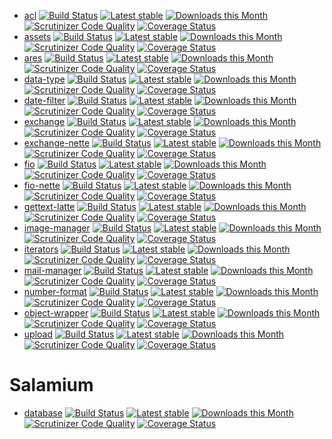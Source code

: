 - [acl](https://github.com/h4kuna/acl) [![Build Status](https://travis-ci.org/h4kuna/acl.svg?branch=master)](https://travis-ci.org/h4kuna/acl)
[![Latest stable](https://img.shields.io/packagist/v/h4kuna/acl.svg)](https://packagist.org/packages/h4kuna/acl)
[![Downloads this Month](https://img.shields.io/packagist/dm/h4kuna/acl.svg)](https://packagist.org/packages/h4kuna/acl)
[![Scrutinizer Code Quality](https://scrutinizer-ci.com/g/h4kuna/acl/badges/quality-score.png?b=master)](https://scrutinizer-ci.com/g/h4kuna/acl/?branch=master)
[![Coverage Status](https://coveralls.io/repos/github/h4kuna/acl/badge.svg?branch=master)](https://coveralls.io/github/h4kuna/acl?branch=master)
- [assets](https://github.com/h4kuna/assets)
  [![Build Status](https://travis-ci.org/h4kuna/assets.svg?branch=master)](https://travis-ci.org/h4kuna/assets)
  [![Latest stable](https://img.shields.io/packagist/v/h4kuna/assets.svg)](https://packagist.org/packages/h4kuna/assets)
  [![Downloads this Month](https://img.shields.io/packagist/dm/h4kuna/assets.svg)](https://packagist.org/packages/h4kuna/assets)
  [![Scrutinizer Code Quality](https://scrutinizer-ci.com/g/h4kuna/assets/badges/quality-score.png?b=master)](https://scrutinizer-ci.com/g/h4kuna/assets/?branch=master)
  [![Coverage Status](https://coveralls.io/repos/github/h4kuna/assets/badge.svg?branch=master)](https://coveralls.io/github/h4kuna/assets?branch=master)
 - [ares](https://github.com/h4kuna/ares)
    [![Build Status](https://travis-ci.org/h4kuna/ares.svg?branch=master)](https://travis-ci.org/h4kuna/ares)
    [![Latest stable](https://img.shields.io/packagist/v/h4kuna/ares.svg)](https://packagist.org/packages/h4kuna/ares)
    [![Downloads this Month](https://img.shields.io/packagist/dm/h4kuna/ares.svg)](https://packagist.org/packages/h4kuna/ares)
    [![Scrutinizer Code Quality](https://scrutinizer-ci.com/g/h4kuna/ares/badges/quality-score.png?b=master)](https://scrutinizer-ci.com/g/h4kuna/ares/?branch=master)
    [![Coverage Status](https://coveralls.io/repos/github/h4kuna/ares/badge.svg?branch=master)](https://coveralls.io/github/h4kuna/ares?branch=master)
- [data-type](https://github.com/h4kuna/data-type)
[![Build Status](https://travis-ci.org/h4kuna/data-type.svg?branch=master)](https://travis-ci.org/h4kuna/data-type)
[![Latest stable](https://img.shields.io/packagist/v/h4kuna/data-type.svg)](https://packagist.org/packages/h4kuna/data-type)
[![Downloads this Month](https://img.shields.io/packagist/dm/h4kuna/data-type.svg)](https://packagist.org/packages/h4kuna/data-type)
[![Scrutinizer Code Quality](https://scrutinizer-ci.com/g/h4kuna/data-type/badges/quality-score.png?b=master)](https://scrutinizer-ci.com/g/h4kuna/data-type/?branch=master)
[![Coverage Status](https://coveralls.io/repos/github/h4kuna/data-type/badge.svg?branch=master)](https://coveralls.io/github/h4kuna/data-type?branch=master)    
- [date-filter](https://github.com/h4kuna/date-filter)
[![Build Status](https://travis-ci.org/h4kuna/date-filter.svg?branch=master)](https://travis-ci.org/h4kuna/date-filter)
[![Latest stable](https://img.shields.io/packagist/v/h4kuna/date-filter.svg)](https://packagist.org/packages/h4kuna/date-filter)
[![Downloads this Month](https://img.shields.io/packagist/dm/h4kuna/date-filter.svg)](https://packagist.org/packages/h4kuna/date-filter)
[![Scrutinizer Code Quality](https://scrutinizer-ci.com/g/h4kuna/date-filter/badges/quality-score.png?b=master)](https://scrutinizer-ci.com/g/h4kuna/date-filter/?branch=master)
[![Coverage Status](https://coveralls.io/repos/github/h4kuna/date-filter/badge.svg?branch=master)](https://coveralls.io/github/h4kuna/date-filter?branch=master)
- [exchange](https://github.com/h4kuna/exchange)
[![Build Status](https://travis-ci.org/h4kuna/exchange.svg?branch=master)](https://travis-ci.org/h4kuna/exchange)
[![Latest stable](https://img.shields.io/packagist/v/h4kuna/exchange.svg)](https://packagist.org/packages/h4kuna/exchange)
[![Downloads this Month](https://img.shields.io/packagist/dm/h4kuna/exchange.svg)](https://packagist.org/packages/h4kuna/exchange)
[![Scrutinizer Code Quality](https://scrutinizer-ci.com/g/h4kuna/exchange/badges/quality-score.png?b=master)](https://scrutinizer-ci.com/g/h4kuna/exchange/?branch=master)
[![Coverage Status](https://coveralls.io/repos/github/h4kuna/exchange/badge.svg?branch=master)](https://coveralls.io/github/h4kuna/exchange?branch=master)
- [exchange-nette](https://github.com/h4kuna/exchange-nette)
[![Build Status](https://travis-ci.org/h4kuna/exchange-nette.svg?branch=master)](https://travis-ci.org/h4kuna/exchange-nette)
[![Latest stable](https://img.shields.io/packagist/v/h4kuna/exchange-nette.svg)](https://packagist.org/packages/h4kuna/exchange-nette)
[![Downloads this Month](https://img.shields.io/packagist/dm/h4kuna/exchange-nette.svg)](https://packagist.org/packages/h4kuna/exchange-nette)
[![Scrutinizer Code Quality](https://scrutinizer-ci.com/g/h4kuna/exchange-nette/badges/quality-score.png?b=master)](https://scrutinizer-ci.com/g/h4kuna/exchange-nette/?branch=master)
[![Coverage Status](https://coveralls.io/repos/github/h4kuna/exchange-nette/badge.svg?branch=master)](https://coveralls.io/github/h4kuna/exchange-nette?branch=master)
- [fio](https://github.com/h4kuna/fio)
[![Build Status](https://travis-ci.org/h4kuna/fio.svg?branch=master)](https://travis-ci.org/h4kuna/fio)
[![Latest stable](https://img.shields.io/packagist/v/h4kuna/fio.svg)](https://packagist.org/packages/h4kuna/fio)
[![Downloads this Month](https://img.shields.io/packagist/dm/h4kuna/fio.svg)](https://packagist.org/packages/h4kuna/fio)
[![Scrutinizer Code Quality](https://scrutinizer-ci.com/g/h4kuna/fio/badges/quality-score.png?b=master)](https://scrutinizer-ci.com/g/h4kuna/fio/?branch=master)
[![Coverage Status](https://coveralls.io/repos/github/h4kuna/fio/badge.svg?branch=master)](https://coveralls.io/github/h4kuna/fio?branch=master)
- [fio-nette](https://github.com/h4kuna/fio-nette)
[![Build Status](https://travis-ci.org/h4kuna/fio-nette.svg?branch=master)](https://travis-ci.org/h4kuna/fio-nette)
[![Latest stable](https://img.shields.io/packagist/v/h4kuna/fio-nette.svg)](https://packagist.org/packages/h4kuna/fio-nette)
[![Downloads this Month](https://img.shields.io/packagist/dm/h4kuna/fio-nette.svg)](https://packagist.org/packages/h4kuna/fio-nette)
[![Scrutinizer Code Quality](https://scrutinizer-ci.com/g/h4kuna/fio-nette/badges/quality-score.png?b=master)](https://scrutinizer-ci.com/g/h4kuna/fio-nette/?branch=master)
[![Coverage Status](https://coveralls.io/repos/github/h4kuna/fio-nette/badge.svg?branch=master)](https://coveralls.io/github/h4kuna/fio-nette?branch=master)
- [gettext-latte](https://github.com/h4kuna/gettext-latte)
[![Build Status](https://travis-ci.org/h4kuna/gettext-latte.svg?branch=master)](https://travis-ci.org/h4kuna/gettext-latte)
[![Latest stable](https://img.shields.io/packagist/v/h4kuna/gettext-latte.svg)](https://packagist.org/packages/h4kuna/gettext-latte)
[![Downloads this Month](https://img.shields.io/packagist/dm/h4kuna/gettext-latte.svg)](https://packagist.org/packages/h4kuna/gettext-latte)
[![Scrutinizer Code Quality](https://scrutinizer-ci.com/g/h4kuna/gettext-latte/badges/quality-score.png?b=master)](https://scrutinizer-ci.com/g/h4kuna/gettext-latte/?branch=master)
[![Coverage Status](https://coveralls.io/repos/github/h4kuna/gettext-latte/badge.svg?branch=master)](https://coveralls.io/github/h4kuna/gettext-latte?branch=master)
- [image-manager](https://github.com/h4kuna/image-manager)
[![Build Status](https://travis-ci.org/h4kuna/image-manager.svg?branch=master)](https://travis-ci.org/h4kuna/image-manager)
[![Latest stable](https://img.shields.io/packagist/v/h4kuna/image-manager.svg)](https://packagist.org/packages/h4kuna/image-manager)
[![Downloads this Month](https://img.shields.io/packagist/dm/h4kuna/image-manager.svg)](https://packagist.org/packages/h4kuna/image-manager)
[![Scrutinizer Code Quality](https://scrutinizer-ci.com/g/h4kuna/image-manager/badges/quality-score.png?b=master)](https://scrutinizer-ci.com/g/h4kuna/image-manager/?branch=master)
[![Coverage Status](https://coveralls.io/repos/github/h4kuna/image-manager/badge.svg?branch=master)](https://coveralls.io/github/h4kuna/image-manager?branch=master)
- [iterators](https://github.com/h4kuna/iterators)
[![Build Status](https://travis-ci.org/h4kuna/iterators.svg?branch=master)](https://travis-ci.org/h4kuna/iterators)
[![Latest stable](https://img.shields.io/packagist/v/h4kuna/iterators.svg)](https://packagist.org/packages/h4kuna/iterators)
[![Downloads this Month](https://img.shields.io/packagist/dm/h4kuna/iterators.svg)](https://packagist.org/packages/h4kuna/iterators)
[![Scrutinizer Code Quality](https://scrutinizer-ci.com/g/h4kuna/iterators/badges/quality-score.png?b=master)](https://scrutinizer-ci.com/g/h4kuna/iterators/?branch=master)
[![Coverage Status](https://coveralls.io/repos/github/h4kuna/iterators/badge.svg?branch=master)](https://coveralls.io/github/h4kuna/iterators?branch=master)
- [mail-manager](https://github.com/h4kuna/mail-manager)
[![Build Status](https://travis-ci.org/h4kuna/mail-manager.svg?branch=master)](https://travis-ci.org/h4kuna/mail-manager)
[![Latest stable](https://img.shields.io/packagist/v/h4kuna/mail-manager.svg)](https://packagist.org/packages/h4kuna/mail-manager)
[![Downloads this Month](https://img.shields.io/packagist/dm/h4kuna/mail-manager.svg)](https://packagist.org/packages/h4kuna/mail-manager)
[![Scrutinizer Code Quality](https://scrutinizer-ci.com/g/h4kuna/mail-manager/badges/quality-score.png?b=master)](https://scrutinizer-ci.com/g/h4kuna/mail-manager/?branch=master)
[![Coverage Status](https://coveralls.io/repos/github/h4kuna/mail-manager/badge.svg?branch=master)](https://coveralls.io/github/h4kuna/mail-manager?branch=master)
- [number-format](https://github.com/h4kuna/number-format)
[![Build Status](https://travis-ci.org/h4kuna/number-format.svg?branch=master)](https://travis-ci.org/h4kuna/number-format)
[![Latest stable](https://img.shields.io/packagist/v/h4kuna/number-format.svg)](https://packagist.org/packages/h4kuna/number-format)
[![Downloads this Month](https://img.shields.io/packagist/dm/h4kuna/number-format.svg)](https://packagist.org/packages/h4kuna/number-format)
[![Scrutinizer Code Quality](https://scrutinizer-ci.com/g/h4kuna/number-format/badges/quality-score.png?b=master)](https://scrutinizer-ci.com/g/h4kuna/number-format/?branch=master)
[![Coverage Status](https://coveralls.io/repos/github/h4kuna/number-format/badge.svg?branch=master)](https://coveralls.io/github/h4kuna/number-format?branch=master)
- [object-wrapper](https://github.com/h4kuna/object-wrapper)
[![Build Status](https://travis-ci.org/h4kuna/object-wrapper.svg?branch=master)](https://travis-ci.org/h4kuna/object-wrapper)
[![Latest stable](https://img.shields.io/packagist/v/h4kuna/object-wrapper.svg)](https://packagist.org/packages/h4kuna/object-wrapper)
[![Downloads this Month](https://img.shields.io/packagist/dm/h4kuna/object-wrapper.svg)](https://packagist.org/packages/h4kuna/object-wrapper)
[![Scrutinizer Code Quality](https://scrutinizer-ci.com/g/h4kuna/object-wrapper/badges/quality-score.png?b=master)](https://scrutinizer-ci.com/g/h4kuna/object-wrapper/?branch=master)
[![Coverage Status](https://coveralls.io/repos/github/h4kuna/object-wrapper/badge.svg?branch=master)](https://coveralls.io/github/h4kuna/object-wrapper?branch=master)
- [upload](https://github.com/h4kuna/upload)
[![Build Status](https://travis-ci.org/h4kuna/upload.svg?branch=master)](https://travis-ci.org/h4kuna/upload)
[![Latest stable](https://img.shields.io/packagist/v/h4kuna/upload.svg)](https://packagist.org/packages/h4kuna/upload)
[![Downloads this Month](https://img.shields.io/packagist/dm/h4kuna/upload.svg)](https://packagist.org/packages/h4kuna/upload)
[![Scrutinizer Code Quality](https://scrutinizer-ci.com/g/h4kuna/upload/badges/quality-score.png?b=master)](https://scrutinizer-ci.com/g/h4kuna/upload/?branch=master)
[![Coverage Status](https://coveralls.io/repos/github/h4kuna/upload/badge.svg?branch=master)](https://coveralls.io/github/h4kuna/upload?branch=master)

# Salamium
- [database](https://github.com/salamium/database)
[![Build Status](https://travis-ci.org/salamium/database.svg?branch=master)](https://travis-ci.org/salamium/database)
[![Latest stable](https://img.shields.io/packagist/v/salamium/database.svg)](https://packagist.org/packages/salamium/database)
[![Downloads this Month](https://img.shields.io/packagist/dm/salamium/database.svg)](https://packagist.org/packages/salamium/database)
[![Scrutinizer Code Quality](https://scrutinizer-ci.com/g/salamium/database/badges/quality-score.png?b=master)](https://scrutinizer-ci.com/g/salamium/database/?branch=master)
[![Coverage Status](https://coveralls.io/repos/github/salamium/database/badge.svg?branch=master)](https://coveralls.io/github/salamium/database?branch=master)